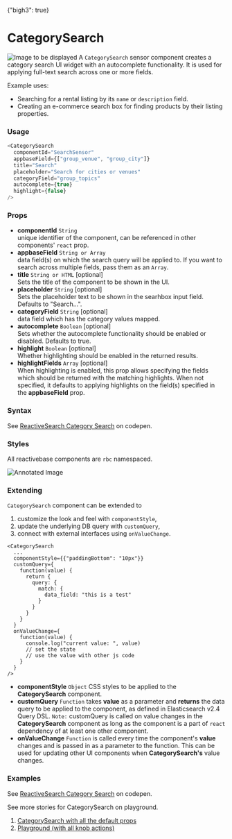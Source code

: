 {"bigh3": true}

# CategorySearch

![Image to be displayed](https://i.imgur.com/wRErIC9.png)
A `CategorySearch` sensor component creates a category search UI widget with an autocomplete functionality. It is used for applying full-text search across one or more fields.

Example uses:
* Searching for a rental listing by its `name` or `description` field.
* Creating an e-commerce search box for finding products by their listing properties.

### Usage

```js
<CategorySearch
  componentId="SearchSensor"
  appbaseField={["group_venue", "group_city"]}
  title="Search"
  placeholder="Search for cities or venues"
  categoryField="group_topics"
  autocomplete={true}
  highlight={false}
/>
```

### Props

- **componentId** `String`  
    unique identifier of the component, can be referenced in other components' `react` prop.
- **appbaseField** `String or Array`  
    data field(s) on which the search query will be applied to. If you want to search across multiple fields, pass them as an `Array`.
- **title** `String or HTML` [optional]  
    Sets the title of the component to be shown in the UI.
- **placeholder** `String` [optional]  
    Sets the placeholder text to be shown in the searhbox input field. Defaults to "Search...".
- **categoryField** `String` [optional]  
    data field which has the category values mapped.
- **autocomplete** `Boolean` [optional]  
    Sets whether the autocomplete functionality should be enabled or disabled. Defaults to true.
- **highlight** `Boolean` [optional]  
    Whether highlighting should be enabled in the returned results.
- **highlightFields** `Array` [optional]  
    When highlighting is enabled, this prop allows specifying the fields which should be returned with the matching highlights. When not specified, it defaults to applying highlights on the field(s) specified in the **appbaseField** prop.

### Syntax

<p data-height="500" data-theme-id="light" data-slug-hash="dWoVOd" data-default-tab="js" data-user="sids-aquarius" data-embed-version="2" data-pen-title="ReactiveSearch Category Search" class="codepen">See <a href="http://codepen.io/sids-aquarius/pen/dWoVOd/">ReactiveSearch Category Search</a> on codepen.</p>
<script async src="https://production-assets.codepen.io/assets/embed/ei.js"></script>

### Styles

All reactivebase components are `rbc` namespaced.

![Annotated Image](https://i.imgur.com/IWHVT1i.png)

### Extending

`CategorySearch` component can be extended to
1. customize the look and feel with `componentStyle`,
2. update the underlying DB query with `customQuery`,
3. connect with external interfaces using `onValueChange`.

```
<CategorySearch
  ...
  componentStyle={{"paddingBottom": "10px"}}
  customQuery={
    function(value) {
      return {
        query: {
          match: {
            data_field: "this is a test"
          }
        }
      }
    }
  }
  onValueChange={
    function(value) {
      console.log("current value: ", value)
      // set the state
      // use the value with other js code
    }
  }
/>
```

- **componentStyle** `Object`
    CSS styles to be applied to the **CategorySearch** component.
- **customQuery** `Function`
    takes **value** as a parameter and **returns** the data query to be applied to the component, as defined in Elasticsearch v2.4 Query DSL.
    `Note:` customQuery is called on value changes in the **CategorySearch** component as long as the component is a part of `react` dependency of at least one other component.
- **onValueChange** `Function`
    is called every time the component's **value** changes and is passed in as a parameter to the function. This can be used for updating other UI components when **CategorySearch's** value changes.


### Examples

<p data-height="500" data-theme-id="light" data-slug-hash="dWoVOd" data-default-tab="result" data-user="sids-aquarius" data-embed-version="2" data-pen-title="ReactiveSearch Category Search" class="codepen">See <a href="http://codepen.io/sids-aquarius/pen/dWoVOd/">ReactiveSearch Category Search</a> on codepen.</p>
<script async src="https://production-assets.codepen.io/assets/embed/ei.js"></script>

See more stories for CategorySearch on playground.

1. [CategorySearch with all the default props](../playground/?selectedKind=s%2FCategorySearch&selectedStory=Basic&full=0&down=1&left=1&panelRight=0&downPanel=kadirahq%2Fstorybook-addon-knobs&filterBy=ReactiveSearch)
1. [Playground (with all knob actions)](../playground/?knob-title=CategorySearch&knob-appbaseField%5B0%5D=name&knob-categoryField=brand.raw&knob-defaultSelected=&knob-placeholder=Search+Car&selectedKind=s%2FCategorySearch&selectedStory=Playground&full=0&down=1&left=1&panelRight=0&downPanel=kadirahq%2Fstorybook-addon-knobs&filterBy=ReactiveSearch)
